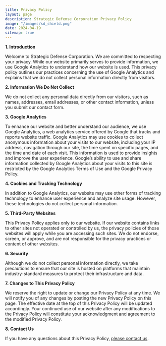 ```yaml
---
title: Privacy Policy
layout: page
description: Strategic Defense Corporation Privacy Policy
image: "/images/sd_shield.png"
date: 2024-04-19
sitemap: true
---
```


**1. Introduction**

Welcome to Strategic Defense Corporation. We are committed to respecting your privacy. While our website primarily serves to provide information, we use Google Analytics to understand how our website is used. This privacy policy outlines our practices concerning the use of Google Analytics and explains that we do not collect personal information directly from visitors.

**2. Information We Do Not Collect**

We do not collect any personal data directly from our visitors, such as names, addresses, email addresses, or other contact information, unless you submit our contact form.

**3. Google Analytics**

To enhance our website and better understand our audience, we use Google Analytics, a web analytics service offered by Google that tracks and reports website traffic. Google Analytics may use cookies to collect anonymous information about your visits to our website, including your IP address, navigation through our site, the time spent on specific pages, and the time and date of each visit. This information is used to provide insights and improve the user experience. Google’s ability to use and share information collected by Google Analytics about your visits to this site is restricted by the Google Analytics Terms of Use and the Google Privacy Policy.

**4. Cookies and Tracking Technology**

In addition to Google Analytics, our website may use other forms of tracking technology to enhance user experience and analyze site usage. However, these technologies do not collect personal information.

**5. Third-Party Websites**

This Privacy Policy applies only to our website. If our website contains links to other sites not operated or controlled by us, the privacy policies of those websites will apply while you are accessing such sites. We do not endorse, screen, or approve, and are not responsible for the privacy practices or content of other websites.

**6. Security**

Although we do not collect personal information directly, we take precautions to ensure that our site is hosted on platforms that maintain industry-standard measures to protect their infrastructure and data.

**7. Changes to This Privacy Policy**

We reserve the right to update or change our Privacy Policy at any time. We will notify you of any changes by posting the new Privacy Policy on this page. The effective date at the top of this Privacy Policy will be updated accordingly. Your continued use of our website after any modifications to the Privacy Policy will constitute your acknowledgment and agreement to the modified Privacy Policy.

**8. Contact Us**

If you have any questions about this Privacy Policy, [please contact us](/contact).

